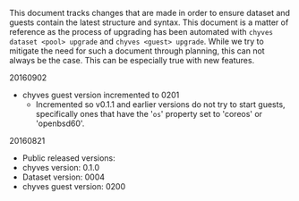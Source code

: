 This document tracks changes that are made in order to ensure dataset and guests contain the latest structure and syntax. This document is a matter of reference as the process of upgrading has been automated with `chyves dataset <pool> upgrade` and `chyves <guest> upgrade`. While we try to mitigate the need for such a document through planning, this can not always be the case. This can be especially true with new features.

20160902
- chyves guest version incremented to 0201
  - Incremented so v0.1.1 and earlier versions do not try to start guests, specifically ones that have the '`os`' property set to 'coreos' or 'openbsd60'.

20160821
 - Public released versions:
  - chyves version: 0.1.0
  - Dataset version: 0004
  - chyves guest version: 0200
